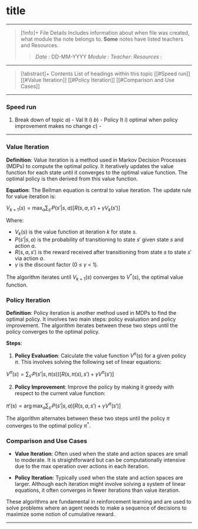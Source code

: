 # title
---
> [!info]+ File Details
> Includes information about when file was created, what module the note belongs to. **Some** notes have listed teachers and Resources.
> > *Date :* DD-MM-YYYY
> > *Module :* 
> > *Teacher*: 
> > *Resources :*

---
> [!abstract]+ Contents
> List of headings within this topic
> [[#Speed run]]
> [[#Value Iteration]]
> [[#Policy Iteration]]
> [[#Comparison and Use Cases]]

--- 
### Speed run 

1. Break down of topic 
	$a)$ -  Val It
		$i)$ 
	$b)$ - Policy It
		$i)$ optimal when policy improvement makes no change
	$c)$ - 
---
### Value Iteration

**Definition**: Value iteration is a method used in Markov Decision Processes (MDPs) to compute the optimal policy. It iteratively updates the value function for each state until it converges to the optimal value function. The optimal policy is then derived from this value function.

**Equation**: The Bellman equation is central to value iteration. The update rule for value iteration is:

$V_{k+1}(s) = \max_{a} \sum_{s'} P(s'|s,a) \left[ R(s,a,s') + \gamma V_k(s') \right]$

Where:

- $V_k(s)$ is the value function at iteration $k$ for state $s$.
- $P(s'|s,a)$ is the probability of transitioning to state $s'$ given state $s$ and action $a$.
- $R(s,a,s')$ is the reward received after transitioning from state $s$ to state $s'$ via action $a$.
- $\gamma$ is the discount factor (0 ≤ $\gamma$ < 1).

The algorithm iterates until $V_{k+1}(s)$ converges to $V^*(s)$, the optimal value function.

### Policy Iteration

**Definition**: Policy iteration is another method used in MDPs to find the optimal policy. It involves two main steps: policy evaluation and policy improvement. The algorithm iterates between these two steps until the policy converges to the optimal policy.

**Steps**:

1. **Policy Evaluation**: Calculate the value function $V^\pi(s)$ for a given policy $\pi$. This involves solving the following set of linear equations:

$V^\pi(s) = \sum_{s'} P(s'|s,\pi(s)) \left[ R(s,\pi(s),s') + \gamma V^\pi(s') \right]$

2. **Policy Improvement**: Improve the policy by making it greedy with respect to the current value function:

$\pi'(s) = \arg\max_{a} \sum_{s'} P(s'|s,a) \left[ R(s,a,s') + \gamma V^\pi(s') \right]$

The algorithm alternates between these two steps until the policy $\pi$ converges to the optimal policy $\pi^*$.

### Comparison and Use Cases

- **Value Iteration**: Often used when the state and action spaces are small to moderate. It is straightforward but can be computationally intensive due to the max operation over actions in each iteration.
    
- **Policy Iteration**: Typically used when the state and action spaces are larger. Although each iteration might involve solving a system of linear equations, it often converges in fewer iterations than value iteration.
    

These algorithms are fundamental in reinforcement learning and are used to solve problems where an agent needs to make a sequence of decisions to maximize some notion of cumulative reward.

---